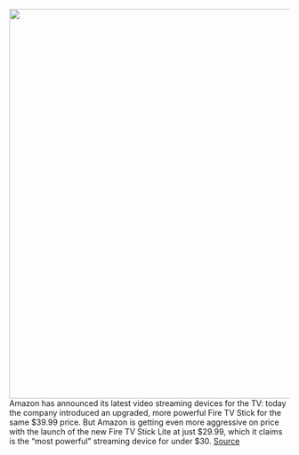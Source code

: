 <img src='https://cdn.vox-cdn.com/thumbor/4_nBHCJfV05a5yr6n-ELzY254k4=/0x0:2440x1582/1200x800/filters:focal(1025x596:1415x986)/cdn.vox-cdn.com/uploads/chorus_image/image/67463263/Screen_Shot_2020_09_24_at_1.41.21_PM.0.png' width='700px' /><br/>
Amazon has announced its latest video streaming devices for the TV: today the company introduced an upgraded, more powerful Fire TV Stick for the same $39.99 price. But Amazon is getting even more aggressive on price with the launch of the new Fire TV Stick Lite at just $29.99, which it claims is the “most powerful” streaming device for under $30.
<a href='https://www.theverge.com/2020/9/24/21453133/amazon-fire-tv-stick-lite-features-price-release-date'> Source <a/>